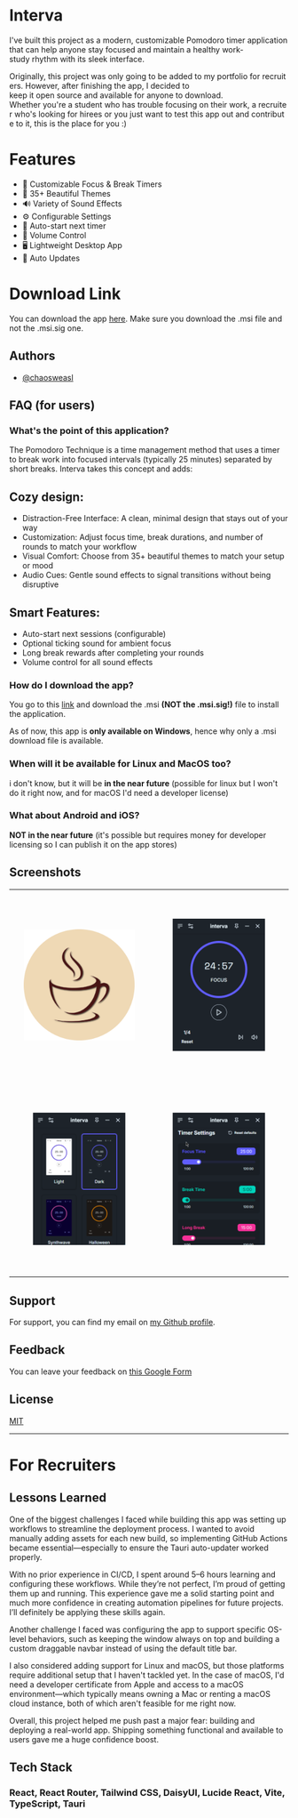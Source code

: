 # Interva

I've built this project as a modern, customizable Pomodoro timer application that can help anyone stay focused and maintain a healthy work-study rhythm with its sleek interface.

Originally, this project was only going to be added to my portfolio for recruiters. However, after finishing the app, I decided to keep it open source and available for anyone to download.
Whether you're a student who has trouble focusing on their work, a recruiter who's looking for hirees or you just want to test this app out and contribute to it, this is the place for you :)

# Features

- 🎯 Customizable Focus & Break Timers
- 🎨 35+ Beautiful Themes
- 🔊 Variety of Sound Effects
- ⚙️ Configurable Settings
- 🔄 Auto-start next timer
- 🎵 Volume Control
- 🖥️ Lightweight Desktop App
- 🔄 Auto Updates

# Download Link

You can download the app [here](https://github.com/chaosweasl/interva/releases/latest). Make sure you download the .msi file and not the .msi.sig one.

## Authors

- [@chaosweasl](https://github.com/chaosweasl)

## FAQ (for users)

### What's the point of this application?

The Pomodoro Technique is a time management method that uses a timer to break work into focused intervals (typically 25 minutes) separated by short breaks. Interva takes this concept and adds:

## Cozy design:

- Distraction-Free Interface: A clean, minimal design that stays out of your way
- Customization: Adjust focus time, break durations, and number of rounds to match your workflow
- Visual Comfort: Choose from 35+ beautiful themes to match your setup or mood
- Audio Cues: Gentle sound effects to signal transitions without being disruptive

## Smart Features:

- Auto-start next sessions (configurable)
- Optional ticking sound for ambient focus
- Long break rewards after completing your rounds
- Volume control for all sound effects

### How do I download the app?

You go to this [link](https://github.com/chaosweasl/interva/releases/latest) and download the .msi **(NOT the .msi.sig!)** file to install the application.

As of now, this app is **only available on Windows**, hence why only a .msi download file is available.

### When will it be available for Linux and MacOS too?

i don't know, but it will be **in the near future** (possible for linux but I won't do it right now, and for macOS I'd need a developer license)

### What about Android and iOS?

**NOT in the near future** (it's possible but requires money for developer licensing so I can publish it on the app stores)

## Screenshots

<table>
<tr>
<td align="center">
    <img src="public/assets/intervalogo.svg" alt="Interva Logo" width="200"/>
</td>
<td align="center">
    <img src="public/assets/interva.png" alt="Interva Main Interface" style="transform: scale(0.7);" />
</td>
</tr>
<tr>
<td align="center">
    <img src="public/assets/intervathemes.png" alt="Interva Themes" style="transform: scale(0.7);" />
</td>
<td align="center">
    <img src="public/assets/intervasettings.png" alt="Interva Settings" style="transform: scale(0.7);" />
</td>
</tr>
</table>

## Support

For support, you can find my email on [my Github profile](https://github.com/chaosweasl).

## Feedback

You can leave your feedback on [this Google Form](https://docs.google.com/forms/d/e/1FAIpQLSdaQUubBlTNOk8SC8pRLVXGEYHR99KCq-QJsast49FR15m26g/viewform)

## License

[MIT](https://choosealicense.com/licenses/mit/)

---

# For Recruiters

## Lessons Learned

One of the biggest challenges I faced while building this app was setting up workflows to streamline the deployment process. I wanted to avoid manually adding assets for each new build, so implementing GitHub Actions became essential—especially to ensure the Tauri auto-updater worked properly.

With no prior experience in CI/CD, I spent around 5–6 hours learning and configuring these workflows. While they’re not perfect, I’m proud of getting them up and running. This experience gave me a solid starting point and much more confidence in creating automation pipelines for future projects. I’ll definitely be applying these skills again.

Another challenge I faced was configuring the app to support specific OS-level behaviors, such as keeping the window always on top and building a custom draggable navbar instead of using the default title bar.

I also considered adding support for Linux and macOS, but those platforms require additional setup that I haven't tackled yet. In the case of macOS, I'd need a developer certificate from Apple and access to a macOS environment—which typically means owning a Mac or renting a macOS cloud instance, both of which aren't feasible for me right now.

Overall, this project helped me push past a major fear: building and deploying a real-world app. Shipping something functional and available to users gave me a huge confidence boost.

## Tech Stack

### React, React Router, Tailwind CSS, DaisyUI, Lucide React, Vite, TypeScript, Tauri
